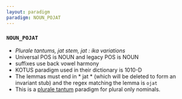 ```yaml
---
layout: paradigm
paradigm: NOUN_POJAT
---
```

### ` NOUN_POJAT `

* _Plurale tantums, jat stem, jat : ika variations_
* Universal POS is NOUN and legacy POS is NOUN
* suffixes use back vowel harmony
* KOTUS paradigm used in their dictionary is 1010-D
* The lemmas must end in * jat * (which will be deleted to form an invariant stub) and the regex matching the lemma is ` ojat `
* This is a [plurale tantum](https://en.wikipedia.org/wiki/Plurale_tantum) paradigm for plural only nominals.
